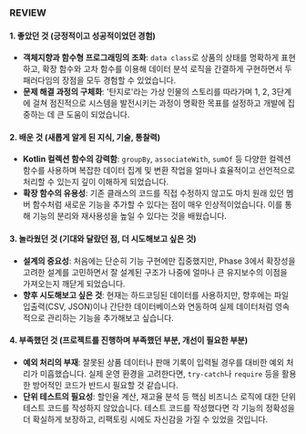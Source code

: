 ### REVIEW

#### 1. 좋았던 것 (긍정적이고 성공적이었던 경험) 
* **객체지향과 함수형 프로그래밍의 조화**: `data class`로 상품의 상태를 명확하게 표현하고, 확장 함수와 고차 함수를 이용해 데이터 분석 로직을 간결하게 구현하면서 두 패러다임의 장점을 모두 경험할 수 있었습니다.
* **문제 해결 과정의 구체화**: '탄지로'라는 가상 인물의 스토리를 따라가며 1, 2, 3단계에 걸쳐 점진적으로 시스템을 발전시키는 과정이 명확한 목표를 설정하고 개발에 집중하는 데 큰 도움이 되었습니다. 

#### 2. 배운 것 (새롭게 알게 된 지식, 기술, 통찰력) 
* **Kotlin 컬렉션 함수의 강력함**: `groupBy`, `associateWith`, `sumOf` 등 다양한 컬렉션 함수를 사용하며 복잡한 데이터 집계 및 변환 작업을 얼마나 효율적이고 선언적으로 처리할 수 있는지 깊이 이해하게 되었습니다.
* **확장 함수의 유용성**: 기존 클래스의 코드를 직접 수정하지 않고도 마치 원래 있던 멤버 함수처럼 새로운 기능을 추가할 수 있다는 점이 매우 인상적이었습니다. 이를 통해 기능의 분리와 재사용성을 높일 수 있다는 것을 배웠습니다.

#### 3. 놀라웠던 것 (기대와 달랐던 점, 더 시도해보고 싶은 것) 
* **설계의 중요성**: 처음에는 단순히 기능 구현에만 집중했지만, Phase 3에서 확장성을 고려한 설계를 고민하면서 잘 설계된 구조가 나중에 얼마나 큰 유지보수의 이점을 가져오는지 깨닫게 되었습니다. 
* **향후 시도해보고 싶은 것**: 현재는 하드코딩된 데이터를 사용하지만, 향후에는 파일 입출력(CSV, JSON)이나 간단한 데이터베이스와 연동하여 실제 데이터처럼 영속적으로 관리하는 기능을 추가해보고 싶습니다.

#### 4. 부족했던 것 (프로젝트를 진행하며 부족했던 부분, 개선이 필요한 부분) 
* **예외 처리의 부재**: 잘못된 상품 데이터나 판매 기록이 입력될 경우를 대비한 예외 처리가 미흡했습니다. 실제 운영 환경을 고려한다면, `try-catch`나 `require` 등을 활용한 방어적인 코드가 반드시 필요할 것 같습니다.
* **단위 테스트의 필요성**: 할인율 계산, 재고율 분석 등 핵심 비즈니스 로직에 대한 단위 테스트 코드를 작성하지 않았습니다. 테스트 코드를 작성했다면 각 기능의 정확성을 더 확실하게 보장하고, 리팩토링 시에도 자신감을 가질 수 있었을 것입니다.
